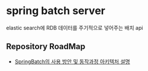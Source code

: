 # spring batch server
elastic search에 RDB 데이터를 주기적으로 넣어주는 배치 api

## Repository RoadMap
- [SpringBatch의 사용 방안 및 동작과정 아키텍처 설명](./SpringBatch_사용방안.md)